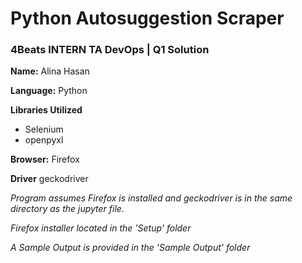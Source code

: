 ﻿# Python Autosuggestion Scraper
### 4Beats INTERN TA DevOps | Q1 Solution
**Name:** Alina Hasan

**Language:** Python

**Libraries Utilized**
* Selenium
* openpyxl

**Browser:** Firefox

**Driver** geckodriver

*Program assumes Firefox is installed and geckodriver is in the same directory as the jupyter file.* 

*Firefox installer located in the 'Setup' folder*

*A Sample Output is provided in the 'Sample Output' folder*